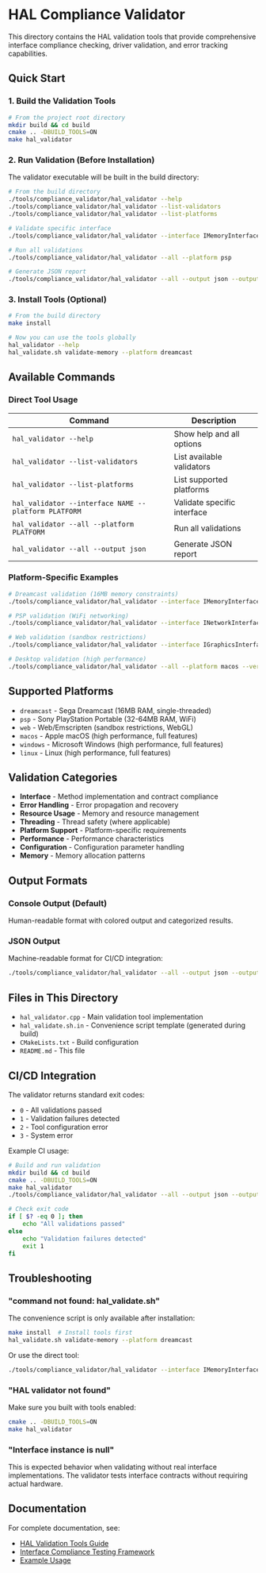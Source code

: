 # HAL Compliance Validator

This directory contains the HAL validation tools that provide comprehensive interface compliance checking, driver validation, and error tracking capabilities.

## Quick Start

### 1. Build the Validation Tools

```bash
# From the project root directory
mkdir build && cd build
cmake .. -DBUILD_TOOLS=ON
make hal_validator
```

### 2. Run Validation (Before Installation)

The validator executable will be built in the build directory:

```bash
# From the build directory
./tools/compliance_validator/hal_validator --help
./tools/compliance_validator/hal_validator --list-validators
./tools/compliance_validator/hal_validator --list-platforms

# Validate specific interface
./tools/compliance_validator/hal_validator --interface IMemoryInterface --platform dreamcast --verbose

# Run all validations
./tools/compliance_validator/hal_validator --all --platform psp

# Generate JSON report
./tools/compliance_validator/hal_validator --all --output json --output-file report.json
```

### 3. Install Tools (Optional)

```bash
# From the build directory
make install

# Now you can use the tools globally
hal_validator --help
hal_validate.sh validate-memory --platform dreamcast
```

## Available Commands

### Direct Tool Usage

| Command | Description |
|---------|-------------|
| `hal_validator --help` | Show help and all options |
| `hal_validator --list-validators` | List available validators |
| `hal_validator --list-platforms` | List supported platforms |
| `hal_validator --interface NAME --platform PLATFORM` | Validate specific interface |
| `hal_validator --all --platform PLATFORM` | Run all validations |
| `hal_validator --all --output json` | Generate JSON report |

### Platform-Specific Examples

```bash
# Dreamcast validation (16MB memory constraints)
./tools/compliance_validator/hal_validator --interface IMemoryInterface --platform dreamcast

# PSP validation (WiFi networking)
./tools/compliance_validator/hal_validator --interface INetworkInterface --platform psp

# Web validation (sandbox restrictions)
./tools/compliance_validator/hal_validator --interface IGraphicsInterface --platform web

# Desktop validation (high performance)
./tools/compliance_validator/hal_validator --all --platform macos --verbose
```

## Supported Platforms

- `dreamcast` - Sega Dreamcast (16MB RAM, single-threaded)
- `psp` - Sony PlayStation Portable (32-64MB RAM, WiFi)
- `web` - Web/Emscripten (sandbox restrictions, WebGL)
- `macos` - Apple macOS (high performance, full features)
- `windows` - Microsoft Windows (high performance, full features)
- `linux` - Linux (high performance, full features)

## Validation Categories

- **Interface** - Method implementation and contract compliance
- **Error Handling** - Error propagation and recovery
- **Resource Usage** - Memory and resource management
- **Threading** - Thread safety (where applicable)
- **Platform Support** - Platform-specific requirements
- **Performance** - Performance characteristics
- **Configuration** - Configuration parameter handling
- **Memory** - Memory allocation patterns

## Output Formats

### Console Output (Default)
Human-readable format with colored output and categorized results.

### JSON Output
Machine-readable format for CI/CD integration:
```bash
./tools/compliance_validator/hal_validator --all --output json --output-file validation_report.json
```

## Files in This Directory

- `hal_validator.cpp` - Main validation tool implementation
- `hal_validate.sh.in` - Convenience script template (generated during build)
- `CMakeLists.txt` - Build configuration
- `README.md` - This file

## CI/CD Integration

The validator returns standard exit codes:
- `0` - All validations passed
- `1` - Validation failures detected  
- `2` - Tool configuration error
- `3` - System error

Example CI usage:
```bash
# Build and run validation
mkdir build && cd build
cmake .. -DBUILD_TOOLS=ON
make hal_validator
./tools/compliance_validator/hal_validator --all --output json --output-file ci_report.json

# Check exit code
if [ $? -eq 0 ]; then
    echo "All validations passed"
else
    echo "Validation failures detected"
    exit 1
fi
```

## Troubleshooting

### "command not found: hal_validate.sh"
The convenience script is only available after installation:
```bash
make install  # Install tools first
hal_validate.sh validate-memory --platform dreamcast
```

Or use the direct tool:
```bash
./tools/compliance_validator/hal_validator --interface IMemoryInterface --platform dreamcast
```

### "HAL validator not found"
Make sure you built with tools enabled:
```bash
cmake .. -DBUILD_TOOLS=ON
make hal_validator
```

### "Interface instance is null"
This is expected behavior when validating without real interface implementations. The validator tests interface contracts without requiring actual hardware.

## Documentation

For complete documentation, see:
- [HAL Validation Tools Guide](../../docs/hal_validation_tools_guide.md)
- [Interface Compliance Testing Framework](../../docs/interface_compliance_testing_framework.md)
- [Example Usage](../../examples/validation_usage/validation_example.cpp)
